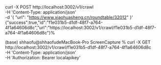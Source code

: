 curl -X POST http://localhost:3002/v1/crawl \
    -H 'Content-Type: application/json' \
    -d '{
      "url": "https://www.xiaohuasheng.cn/roundtable/32012"
    }'
{"success":true,"id":"f1e031b5-d1df-48f7-a764-4f1a64606d8c","url":"https://localhost:3002/v1/crawl/f1e031b5-d1df-48f7-a764-4f1a64606d8c"}%

(base) shhaofu@shhaofudeMacBook-Pro ScreenCapture % curl -X GET http://localhost:3002/v1/crawl/f1e031b5-d1df-48f7-a764-4f1a64606d8c \
  -H 'Content-Type: application/json' \
  -H 'Authorization: Bearer localapikey'
